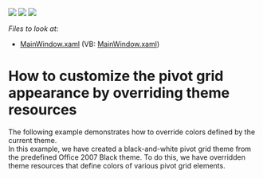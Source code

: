 <!-- default badges list -->
![](https://img.shields.io/endpoint?url=https://codecentral.devexpress.com/api/v1/VersionRange/128578594/11.2.8%2B)
[![](https://img.shields.io/badge/Open_in_DevExpress_Support_Center-FF7200?style=flat-square&logo=DevExpress&logoColor=white)](https://supportcenter.devexpress.com/ticket/details/E3832)
[![](https://img.shields.io/badge/📖_How_to_use_DevExpress_Examples-e9f6fc?style=flat-square)](https://docs.devexpress.com/GeneralInformation/403183)
<!-- default badges end -->
<!-- default file list -->
*Files to look at*:

* [MainWindow.xaml](./CS/DXPivotGrid_OverrideThemeResources/MainWindow.xaml) (VB: [MainWindow.xaml](./VB/DXPivotGrid_OverrideThemeResources/MainWindow.xaml))
<!-- default file list end -->
# How to customize the pivot grid appearance by overriding theme resources


<p>The following example demonstrates how to override colors defined by the current theme.<br />
In this example, we have created a black-and-white pivot grid theme from the predefined Office 2007 Black theme. To do this, we have overridden theme resources that define colors of various pivot grid elements.</p><br />


<br/>



